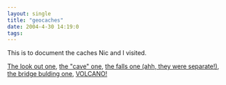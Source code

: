 ```yaml
---
layout: single
title: "geocaches"
date: 2004-4-30 14:19:0
tags: 
---
```


This is to document the caches Nic and I visited.

[The look out one][1],
[the "cave" one][2],
[the falls one (ahh, they were separate!)][3],
[the bridge bulding one][4],
[VOLCANO!][5]



   [1]: http://www.geocaching.com/seek/cache_details.aspx?guid=5714eb00-f94f-4e40-878c-509a677be4fd
   [2]: http://www.geocaching.com/seek/cache_details.aspx?guid=9053b859-fee2-4f99-949e-9b4a4b7dbe9f
   [3]: http://www.geocaching.com/seek/cache_details.aspx?guid=f1ff451f-6a69-43ff-835f-45a8ef7a4288
   [4]: http://www.geocaching.com/seek/cache_details.aspx?guid=e458b3ac-b068-4fb3-a57e-71c43ffd43c4
   [5]: http://www.geocaching.com/seek/cache_details.aspx?guid=a536d94c-47dd-49fa-a3d3-509036f19aa4

